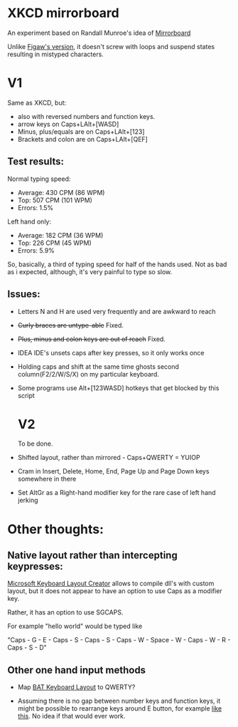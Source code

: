 # XKCD mirrorboard

An experiment based on Randall Munroe's idea of [Mirrorboard](https://blog.xkcd.com/2007/08/14/mirrorboard-a-one-handed-keyboard-layout-for-the-lazy/)

Unlike [Figaw's version](http://variable.dk/blog/159-mirrorboard-for-windows-a-one-handed-keyboard), it doesn't screw with loops and suspend states resulting in mistyped characters.

# V1

Same as XKCD, but:
 - also with reversed numbers and function keys.
 - arrow keys on Caps+LAlt+[WASD]
 - Minus, plus/equals are on Caps+LAlt+[123]
 - Brackets and colon are on Caps+LAlt+[QEF]

## Test results:

Normal typing speed:  

- Average: 430 CPM (86 WPM) 
- Top:     507 CPM (101 WPM)
- Errors:  1.5%

Left hand only:
- Average: 182 CPM (36 WPM)
- Top:     226 CPM (45 WPM)
- Errors:  5.9%

So, basically, a third of typing speed for half of the hands used. Not as bad as i expected, although, it's very painful to type so slow.

## Issues:

- Letters N and H are used very frequently and are awkward to reach

- ~~Curly braces are untype-able~~ Fixed. 

- ~~Plus, minus and colon keys are out of reach~~ Fixed. 

- IDEA IDE's unsets caps after key presses, so it only works once

- Holding caps and shift at the same time ghosts second column(F2/2/W/S/X) on my particular keyboard.

- Some programs use Alt+[123WASD] hotkeys that get blocked by this script



  # V2
  
  To be done.
  
- Shifted layout, rather than mirrored - Caps+QWERTY = YUIOP
 
- Cram in Insert, Delete, Home, End, Page Up and Page Down keys somewhere in there

- Set AltGr as a Right-hand modifier key for the rare case of left hand jerking

# Other thoughts:


## Native layout rather than intercepting keypresses:

[Microsoft Keyboard Layout Creator](https://www.microsoft.com/en-us/download/details.aspx?id=22339) allows to compile dll's with custom layout, but it does not appear to have an option to use Caps as a modifier key.

Rather, it has an option to use SGCAPS. 

For example "hello world" would be typed like

"Caps - G - E - Caps - S - Caps - S - Caps - W - Space - W - Caps - W - R - Caps - S - D"


## Other one hand input methods

- Map [BAT Keyboard Layout](http://xahlee.info/kbd/i3/BAT_Keyboard_guide_right_cae21.png) to QWERTY?

- Assuming there is no gap between number keys and function keys, it might be possible to rearrange keys around E button, for example [like this](https://i.imgur.com/KDZqWfR.png). No idea if that would ever work.
